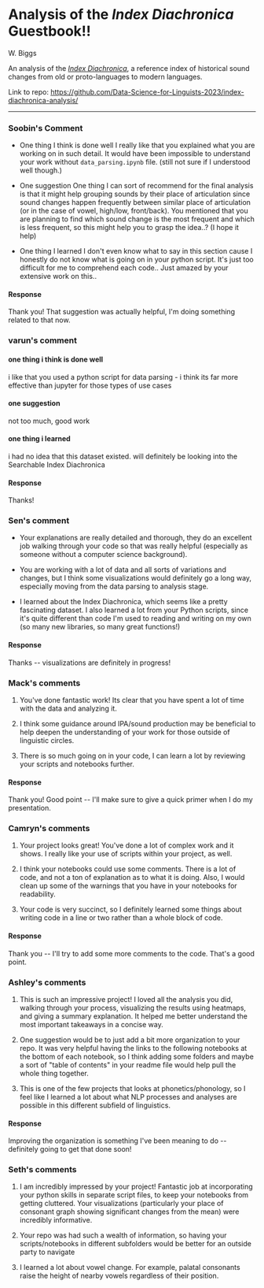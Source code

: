 # Analysis of the *Index Diachronica* Guestbook!!

W. Biggs

An analysis of the *[Index Diachronica](https://chridd.nfshost.com/diachronica/)*, a reference index of historical sound changes from old or proto-languages to modern languages.

Link to repo: https://github.com/Data-Science-for-Linguists-2023/index-diachronica-analysis/

---

### Soobin's Comment

* One thing I think is done well
I really like that you explained what you are working on in such detail. It would have been impossible to understand your work without `data_parsing.ipynb` file. (still not sure if I understood well though.)

* One suggestion
One thing I can sort of recommend for the final analysis is that it might help grouping sounds by their place of articulation since sound changes happen frequently between similar place of articulation (or in the case of vowel, high/low, front/back). You mentioned that you are planning to find which sound change is the most frequent and which is less frequent, so this might help you to grasp the idea..? (I hope it help)

* One thing I learned
I don't even know what to say in this section cause I honestly do not know what is going on in your python script. It's just too difficult for me to comprehend each code.. Just amazed by your extensive work on this..

#### Response

Thank you! That suggestion was actually helpful, I'm doing something related to that now.


### varun's comment

#### one thing i think is done well

i like that you used a python script for data parsing - i think its far more effective than jupyter for those types of use cases

#### one suggestion

not too much, good work

#### one thing i learned

i had no idea that this dataset existed. will definitely be looking into the Searchable Index Diachronica

#### Response

Thanks!

### Sen's comment

- Your explanations are really detailed and thorough, they do an excellent job walking through your code so that was really helpful (especially as someone without a computer science background).

- You are working with a lot of data and all sorts of variations and changes, but I think some visualizations would definitely go a long way, especially moving from the data parsing to analysis stage.

- I learned about the Index Diachronica, which seems like a pretty fascinating dataset. I also learned a lot from your Python scripts, since it's quite different than code I'm used to reading and writing on my own (so many new libraries, so many great functions!)

#### Response

Thanks -- visualizations are definitely in progress!

### Mack's comments
1. You've done fantastic work! Its clear that you have spent a lot of time with the data and analyzing it.

2. I think some guidance around IPA/sound production may be beneficial to help deepen the understanding of your work for those outside of linguistic circles.

3. There is so much going on in your code, I can learn a lot by reviewing your scripts and notebooks further.

#### Response

Thank you! Good point -- I'll make sure to give a quick primer when I do my presentation.

### Camryn's comments

1. Your project looks great! You've done a lot of complex work and it shows. I really like your use of scripts within your project, as well.

2. I think your notebooks could use some comments. There is a lot of code, and not a ton of explanation as to what it is doing. Also, I would clean up some of the warnings that you have in your notebooks for readability.

3. Your code is very succinct, so I definitely learned some things about writing code in a line or two rather than a whole block of code.

#### Response

Thank you -- I'll try to add some more comments to the code. That's a good point.

### Ashley's comments

1. This is such an impressive project! I loved all the analysis you did, walking through your process, visualizing the results using heatmaps, and giving a summary explanation. It helped me better understand the most important takeaways in a concise way.

2. One suggestion would be to just add a bit more organization to your repo. It was very helpful having the links to the following notebooks at the bottom of each notebook, so I think adding some folders and maybe a sort of "table of contents" in your readme file would help pull the whole thing together.

3. This is one of the few projects that looks at phonetics/phonology, so I feel like I learned a lot about what NLP processes and analyses are possible in this different subfield of linguistics.

#### Response

Improving the organization is something I've been meaning to do -- definitely going to get that done soon!

### Seth's comments

1. I am incredibly impressed by your project! Fantastic job at incorporating your python skills in separate script files, to keep your notebooks from getting cluttered. Your visualizations (particularly your place of consonant graph showing significant changes from the mean) were incredibly informative.  

2. Your repo was had such a wealth of information, so having your scripts/notebooks in different subfolders would be better for an outside party to navigate

3. I learned a lot about vowel change. For example, palatal consonants raise the height of nearby vowels regardless of their position. 